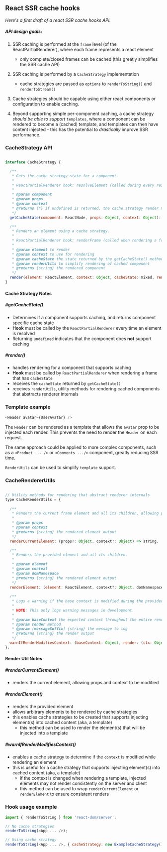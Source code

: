 ## React SSR cache hooks

_Here's a first draft of a react SSR cache hooks API._

##### API design goals:

1. SSR caching is performed at the `frame` level (of the ReactPartialRenderer), where each frame represents a react element
   * only complete/closed frames can be cached (this greatly simplifies the SSR cache API)

2. SSR caching is performed by a `CacheStrategy` implementation
   * cache strategies are passed as `options` to `renderToString()` and `renderToStream()`

3. Cache strategies should be capable using either react components or configuration to enable caching.


4. Beyond supporting simple per-component caching, a cache strategy _should be able to support_ `templates`, where a component can be rendered to become a (cached) template, and templates can then have content injected - this has the potential to _drastically_ improve SSR performance.


### CacheStrategy API

```js

interface CacheStrategy {

  /**
   * Gets the cache strategy state for a component.
   *
   * ReactPartialRenderer hook: resolveElement (called during every resolveElement invocation)
   *
   * @param component
   * @param props
   * @param context
   * @returns {*} if undefined is returned, the cache strategy render method will not be invoked for this component.
   */
  getCacheState(component: ReactNode, props: Object, context: Object): any,

  /**
   * Renders an element using a cache strategy.
   *
   * ReactPartialRenderer hook: renderFrame (called when rendering a frame that has assigned 'cacheState')
   *
   * @param element to render
   * @param context to use for rendering
   * @param cacheState the state returned by the getCacheState() method
   * @param renderUtils to simplify rendering of cached component
   * @returns {string} the rendered component
   */
  render(element: ReactElement, context: Object, cacheState: mixed, renderUtils: CacheRenderUtils): string,
}

```

#### Cache Strategy Notes

##### #getCacheState()
 * Determines if a component supports caching, and returns component specific cache state
 * **Hook** must be called by the `ReactPartialRenderer` every time an element is resolved
 * Returning `undefined` indicates that the component does **not** support caching 


##### #render()
 * handles rendering for a component that supports caching
 * **Hook** must be called by `ReactPartialRenderer` when rendering a frame that has `cacheState`
 * receives the `cacheState` returned by `getCacheState()`
 * receives `renderUtils`, utility methods for rendering cached components that abstracts renderer internals

### Template example
```js
<Header avatar={UserAvatar} />
```
The `Header` can be rendered as a template that allows the `avatar` prop to be injected each render. This prevents the need to render the `Header` on each request.

The same approach could be applied to more complex components, such as a `<Product ... />` or `<Comments .../>` component, greatly reducing SSR time.

`RenderUtils` can be used to simplify `template` support.

### CacheRendererUtils

```js

// Utility methods for rendering that abstract renderer internals
type CacheRenderUtils = {
  
  /**
   * Renders the current frame element and all its children, allowing props to be overridden.
   *
   * @param props
   * @param context
   * @returns {string} the rendered element output
   */
  renderCurrentElement: (props?: Object, context?: Object) => string,

  /**
   * Renders the provided element and all its children.
   *
   * @param element
   * @param context
   * @param domNamespace
   * @returns {string} the rendered element output
   */
  renderElement: (element: ReactElement, context?: Object, domNamespace?: string) => string,
  
  /**
   * Logs a warning if the base context is modified during the provided render function.
   *
   * NOTE: This only logs warning messages in development.
   *
   * @param baseContext the expected context throughout the entire render method
   * @param render method
   * @param [messageSuffix] {string} the message to log
   * @returns {string} the render output
   */
  warnIfRenderModifiesContext: (baseContext: Object, render: (ctx: Object) => string, messageSuffix?: string) => string,
};
```

#### Render Util Notes

##### #renderCurrentElement()
 * renders the current element, allowing props and context to be modified

##### #renderElement()
 * renders the provided element
 * allows arbitrary elements to be rendered by cache strategies
 * this enables cache strategies to be created that supports injecting element(s) into cached content (aka, a template)
   * this method can be used to render the element(s) that will be injected into a template

##### #warnIfRenderModifiesContext()
 * enables a cache strategy to determine if the `context` is modified while rendering an element
 * this is useful for a cache strategy that supports injecting element(s) into cached content (aka, a template)
   * if the context is changed when rendering a template, injected elements may not render consistently 
     on the server and client 
   * this method can be used to wrap `renderCurrentElement` or `renderElement` to ensure consistent renders 


### Hook usage example

```js
import { renderToString } from 'react-dom/server';

// No cache strategies
renderToString(<App ... />);

// Using cache strategy
renderToString(<App ... />, { cacheStrategy: new ExampleCacheStrategy() });
```
